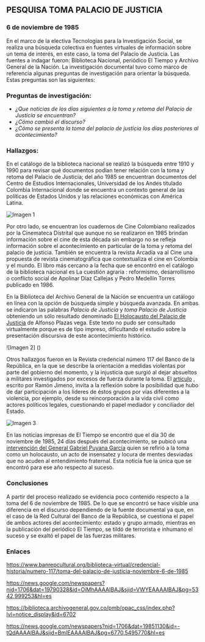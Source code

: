 ## PESQUISA TOMA PALACIO DE JUSTICIA
### 6 de noviembre de 1985
 
 En el marco de la electiva Tecnologías para la Investigación Social, se realiza una búsqueda colectiva en fuentes virtuales de información sobre un tema de interés, en este caso, la toma del Palacio de Justicia. Las fuentes a indagar fueron: Biblioteca Nacional, periódico El Tiempo y Archivo General de la Nación. La investigación documental tuvo como marco de referencia algunas preguntas de investigación para orientar la búsqueda. Estas preguntas son las siguientes:
 
### Preguntas de investigación: 

- *¿Que noticias de los días siguientes a la toma y retoma del Palacio de Justicia se encuentran?*
- *¿Cómo cambió el discurso?*
- *¿Cómo se presenta la toma del palacio de justicia los días posteriores al acontecimiento?*

### Hallazgos:

En el catálogo de la biblioteca nacional se realizó la búsqueda entre 1910 y 1990 para revisar qué documentos podían tener relación con la toma y retoma del Palacio de Justicia; del año 1985 se encuentran documentos del Centro de Estudios Internacionales, Universidad de los Andes titulado Colombia Internacional donde se encuentra un contexto general de las políticas de Estados Unidos y las relaciones económicas con América Latina.

![Imagen 1]()

Por otro lado, se encuentran los cuadernos de Cine Colombiano realizados por la Cinemateca Distrital que aunque no se realizaron en 1985 brindan información sobre el cine de esta década sin embargo no se refleja información sobre el acontecimiento en particular de la toma y retoma del palacio de justicia. También se encuentra la revista Arcadia va al Cine una propuesta de revista cinematográfica que contextualiza el cine en Colombia y el mundo. El libro más cercano a la fecha que se encontró en el catálogo de la biblioteca nacional es La cuestión agraria : reformismo, desarrollismo o conflicto social de Apolinar Díaz Callejas y Pedro Medellín Torres publicado en 1986. 

En la Biblioteca del Archivo General de la Nación se encuentra un catálogo en línea con la opción de búsqueda simple y búsqueda avanzada. En ambas se indicaron las palabras *Palacio de Justicia* y *toma Palacio de Justicia* obteniendo un sólo resultado denominado [El Holocausto del Palacio de Justicia](https://biblioteca.archivogeneral.gov.co/pmb/opac_css/index.php?lvl=notice_display&id=6702) de Alfonso Plazas vega.  Este texto no pudo ser consultado virtualmente porque es de tipo impreso, dificultando el estudio sobre la presentación discursiva de este acontecimiento histórico.

![Imagen 2] ()

Otros hallazgos fueron en la Revista credencial número 117 del Banco de la República, en la que se describe la orientación a medidas violentas por parte del gobierno del momento, y la injusticia que surgió al dejar absueltos a militares investigados por excesos de fuerza durante la toma. El [artículo](https://www.banrepcultural.org/biblioteca-virtual/credencial-historia/numero-117/toma-del-palacio-de-justicia-noviembre-6-de-1985) , escrito por Ramón Jimeno, invita a la reflexión sobre la posibilidad que hubo de dar participación a los líderes de éstos grupos por vías diferentes a la violencia, por ejemplo, desde su reincorporación a la vida civil como actores políticos legales, cuestionando el papel mediador y conciliador del Estado. 

![Imagen 3]()

En las noticias impresas de El Tiempo se encontró que el día 30 de noviembre de 1985, 24 días después del acontecimiento, se pubicó una [intervención del General Gabriel Puyana García](https://news.google.com/newspapers?nid=1706&dat=19851130&id=-tQdAAAAIBAJ&sjid=BmIEAAAAIBAJ&pg=6770,5495770&hl=es) quien se refirió a la toma como un holocausto, un acto de insensatez y locura de mentes desviadas que no acuden al entendimiento fraternal. Esta noticia fue la única que se encontró para ese año respecto al suceso.

### Conclusiones

A partir del proceso realizado se evidencia poco contenido respecto a la toma del 6 de noviembre de 1985. De lo que se encontró se hace visible una diferencia en el discurso dependiendo de la fuente documental ya que, en el caso de la Red Cultural del Banco de la República, se cuestiona el papel de ambos actores del acontecimiento: estado y grupo armado, mientras en la publicación del periódico El Tiempo, se tildó de terrorista e inhumano el suceso y se exaltó el papel de las fuerzas militares. 

### Enlaces 
 
https://www.banrepcultural.org/biblioteca-virtual/credencial-historia/numero-117/toma-del-palacio-de-justicia-noviembre-6-de-1985

https://news.google.com/newspapers?nid=1706&dat=19790328&id=OiMhAAAAIBAJ&sjid=VWYEAAAAIBAJ&pg=5342,999253&hl=es

https://biblioteca.archivogeneral.gov.co/pmb/opac_css/index.php?lvl=notice_display&id=6702

https://news.google.com/newspapers?nid=1706&dat=19851130&id=-tQdAAAAIBAJ&sjid=BmIEAAAAIBAJ&pg=6770,5495770&hl=es






